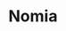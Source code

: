 --- 
title: "Nomia"
publishdate: "2019-7-14T16:48:46+02:00"
src: "https://365manga.net/manga/nomia"
image: "https://data.365manga.net/images/thumbnails/12063-nomia.jpg"
description: "An illustrated poem."
---